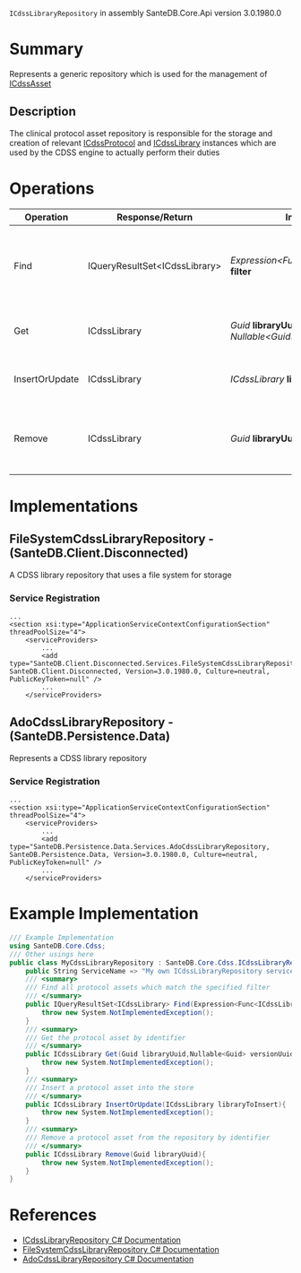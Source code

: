 `ICdssLibraryRepository` in assembly SanteDB.Core.Api version 3.0.1980.0

# Summary
Represents a generic repository which is used for the management of [ICdssAsset](http://santesuite.org/assets/doc/net/html/T_SanteDB_Core_Cdss_ICdssAsset.htm)

## Description
The clinical protocol asset repository is responsible for the storage and creation of relevant 
            [ICdssProtocol](http://santesuite.org/assets/doc/net/html/T_SanteDB_Core_Cdss_ICdssProtocol.htm) and [ICdssLibrary](http://santesuite.org/assets/doc/net/html/T_SanteDB_Core_Cdss_ICdssLibrary.htm) instances which are used by the CDSS 
            engine to actually perform their duties

# Operations

|Operation|Response/Return|Input/Parameter|Description|
|-|-|-|-|
|Find|IQueryResultSet&lt;ICdssLibrary>|*Expression&lt;Func&lt;ICdssLibrary,Boolean>>* **filter**|Find all protocol assets which match the specified filter|
|Get|ICdssLibrary|*Guid* **libraryUuid**<br/>*Nullable&lt;Guid>* **versionUuid**|Get the protocol asset by identifier|
|InsertOrUpdate|ICdssLibrary|*ICdssLibrary* **libraryToInsert**|Insert a protocol asset into the store|
|Remove|ICdssLibrary|*Guid* **libraryUuid**|Remove a protocol asset from the repository by identifier|

# Implementations


## FileSystemCdssLibraryRepository - (SanteDB.Client.Disconnected)
A CDSS library repository that uses a file system for storage

### Service Registration
```markup
...
<section xsi:type="ApplicationServiceContextConfigurationSection" threadPoolSize="4">
	<serviceProviders>
		...
		<add type="SanteDB.Client.Disconnected.Services.FileSystemCdssLibraryRepository, SanteDB.Client.Disconnected, Version=3.0.1980.0, Culture=neutral, PublicKeyToken=null" />
		...
	</serviceProviders>
```

## AdoCdssLibraryRepository - (SanteDB.Persistence.Data)
Represents a CDSS library repository

### Service Registration
```markup
...
<section xsi:type="ApplicationServiceContextConfigurationSection" threadPoolSize="4">
	<serviceProviders>
		...
		<add type="SanteDB.Persistence.Data.Services.AdoCdssLibraryRepository, SanteDB.Persistence.Data, Version=3.0.1980.0, Culture=neutral, PublicKeyToken=null" />
		...
	</serviceProviders>
```
# Example Implementation
```csharp
/// Example Implementation
using SanteDB.Core.Cdss;
/// Other usings here
public class MyCdssLibraryRepository : SanteDB.Core.Cdss.ICdssLibraryRepository { 
	public String ServiceName => "My own ICdssLibraryRepository service";
	/// <summary>
	/// Find all protocol assets which match the specified filter
	/// </summary>
	public IQueryResultSet<ICdssLibrary> Find(Expression<Func<ICdssLibrary,Boolean>> filter){
		throw new System.NotImplementedException();
	}
	/// <summary>
	/// Get the protocol asset by identifier
	/// </summary>
	public ICdssLibrary Get(Guid libraryUuid,Nullable<Guid> versionUuid){
		throw new System.NotImplementedException();
	}
	/// <summary>
	/// Insert a protocol asset into the store
	/// </summary>
	public ICdssLibrary InsertOrUpdate(ICdssLibrary libraryToInsert){
		throw new System.NotImplementedException();
	}
	/// <summary>
	/// Remove a protocol asset from the repository by identifier
	/// </summary>
	public ICdssLibrary Remove(Guid libraryUuid){
		throw new System.NotImplementedException();
	}
}
```

# References

* [ICdssLibraryRepository C# Documentation](http://santesuite.org/assets/doc/net/html/T_SanteDB_Core_Cdss_ICdssLibraryRepository.htm)
* [FileSystemCdssLibraryRepository C# Documentation](http://santesuite.org/assets/doc/net/html/T_SanteDB_Client_Disconnected_Services_FileSystemCdssLibraryRepository.htm)
* [AdoCdssLibraryRepository C# Documentation](http://santesuite.org/assets/doc/net/html/T_SanteDB_Persistence_Data_Services_AdoCdssLibraryRepository.htm)

